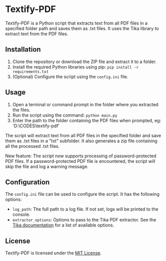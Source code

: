 # Textify-PDF

Textify-PDF is a Python script that extracts text from all PDF files in a specified folder path and saves them as .txt files. It uses the Tika library to extract text from the PDF files.

## Installation

1. Clone the repository or download the ZIP file and extract it to a folder.
2. Install the required Python libraries using pip: `pip install -r requirements.txt`
3. (Optional) Configure the script using the `config.ini` file.

## Usage

1. Open a terminal or command prompt in the folder where you extracted the files.
2. Run the script using the command: `python main.py`
3. Enter the path to the folder containing the PDF files when prompted, eg: 'D:\CODES\textify-pdf'

The script will extract text from all PDF files in the specified folder and save them as .txt files in a "txt" subfolder. 
It also generates a zip file containing all the processed .txt files.

New feature: The script now supports processing of password-protected PDF files. If a password-protected PDF file is encountered, the script will skip the file and log a warning message.

## Configuration

The `config.ini` file can be used to configure the script. It has the following options:

- `log_path`: The full path to a log file. If not set, logs will be printed to the console.
- `extractor_options`: Options to pass to the Tika PDF extractor. See the [Tika documentation](https://cwiki.apache.org/confluence/display/tika/PDFParser) for a list of available options.

## License

Textify-PDF is licensed under the [MIT License](https://github.com/username/repo/blob/master/LICENSE).
